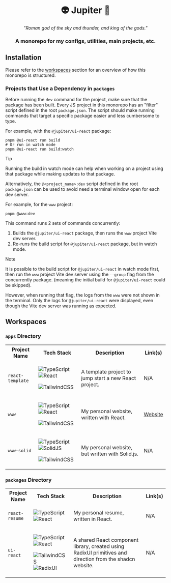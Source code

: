 <h1 align="center">
    👽 Jupiter 🚀
</h1>

<p align="center">
    <em>
        "Roman god of the sky and thunder, and king of the gods."
    </em>
</p>

<h3 align="center">
    A monorepo for my configs, utilities, main projects, etc.
</h3>

## Installation

Please refer to the [workspaces](#workspaces) section for an overview of how this monorepo is structured.

### Projects that Use a Dependency in `packages`

Before running the `dev` command for the project, make sure that the package has been built. Every JS project in this monorepo has an "filter" script defined in the root `package.json`. The script should make running commands that target a specific package easier and less cumbersome to type.

For example, with the `@jupiter/ui-react` package:

```shell
pnpm @ui-react run build
# Or run in watch mode
pnpm @ui-react run build:watch
```

> [!TIP]
> Running the build in watch mode can help when working on a project using that package while making updates to that package.

Alternatively, the `@<project_name>:dev` script defined in the root `package.json` can be used to avoid need a terminal window open for each dev server.

For example, for the `www` project:

```shell
pnpm @www:dev
```

This command runs 2 sets of commands concurrently:
1. Builds the `@jupiter/ui-react` package, then runs the `www` project Vite dev server.
2. Re-runs the build script for `@jupiter/ui-react` package, but in watch mode.

> [!NOTE]
> It is possible to the build script for `@jupiter/ui-react` in watch mode first, then run the `www` project Vite dev server using the `--group` flag from the concurrently package. (meaning the initial build for `@jupiter/ui-react` could be skipped).
>
> However, when running that flag, the logs from the `www` were not shown in the terminal. Only the logs for `@jupiter/ui-react` were displayed, even though the Vite dev server was running as expected.

## Workspaces

### `apps` Directory

<table>
    <tr>
        <th>Project Name</th>
        <th>Tech Stack</th>
        <th>Description</th>
        <th>Link(s)</th>
    </tr>
    <tr>
        <td>
            <code>react-template</code>
        </td>
        <td>
            <p>
                <img alt="TypeScript" src="https://img.shields.io/badge/typescript-%23007ACC.svg?style=for-the-badge&logo=typescript&logoColor=white">
                <img alt="React" src="https://img.shields.io/badge/React-20232A?style=for-the-badge&logo=react&logoColor=61DAFB" />
            </p>
            <p>
                <img alt="TailwindCSS" src="https://img.shields.io/badge/tailwindcss-%2338B2AC.svg?style=for-the-badge&logo=tailwind-css&logoColor=white">
            </p>
        </td>
        <td>
            A template project to jump start a new React project.
        </td>
        <td>
            N/A
        </td>
    </tr>
    <tr>
        <td>
            <code>www</code>
        </td>
        <td>
            <p>
                <img alt="TypeScript" src="https://img.shields.io/badge/typescript-%23007ACC.svg?style=for-the-badge&logo=typescript&logoColor=white">
                <img alt="React" src="https://img.shields.io/badge/React-20232A?style=for-the-badge&logo=react&logoColor=61DAFB" />
            </p>
            <p>
                <img alt="TailwindCSS" src="https://img.shields.io/badge/tailwindcss-%2338B2AC.svg?style=for-the-badge&logo=tailwind-css&logoColor=white">
            </p>
        </td>
        <td>
            My personal website, written with React.
        </td>
        <td>
            <a href="https://rbondoc.dev">
                Website
            </a>
        </td>
    </tr>
    <tr>
        <td>
            <code>www-solid</code>
        </td>
        <td>
            <p>
                <img alt="TypeScript" src="https://img.shields.io/badge/typescript-%23007ACC.svg?style=for-the-badge&logo=typescript&logoColor=white">
                <img alt="SolidJS" src="https://img.shields.io/badge/SolidJS-2c4f7c?style=for-the-badge&logo=solid&logoColor=c8c9cb">
            </p>
            <p>
                <img alt="TailwindCSS" src="https://img.shields.io/badge/tailwindcss-%2338B2AC.svg?style=for-the-badge&logo=tailwind-css&logoColor=white">
            </p>
        </td>
        <td>
            My personal website, but written with Solid.js.
        </td>
        <td>
            N/A
        </td>
    </tr>    
</table>

### `packages` Directory

<table>
    <tr>
        <th>Project Name</th>
        <th>Tech Stack</th>
        <th>Description</th>
        <th>Link(s)</th>
    </tr>
    <tr>
        <td>
            <code>react-resume</code>
        </td>
        <td>
            <p>
                <img alt="TypeScript" src="https://img.shields.io/badge/typescript-%23007ACC.svg?style=for-the-badge&logo=typescript&logoColor=white">
                <img alt="React" src="https://img.shields.io/badge/React-20232A?style=for-the-badge&logo=react&logoColor=61DAFB" />
            </p>
        </td>
        <td>
            My personal resume, written in React.
        </td>
        <td>
            N/A
        </td>
    </tr>
    <tr>
        <td>
            <code>ui-react</code>
        </td>
        <td>
            <p>
                <img alt="TypeScript" src="https://img.shields.io/badge/typescript-%23007ACC.svg?style=for-the-badge&logo=typescript&logoColor=white">
                <img alt="React" src="https://img.shields.io/badge/React-20232A?style=for-the-badge&logo=react&logoColor=61DAFB" />
            </p>
            <p>
                <img alt="TailwindCSS" src="https://img.shields.io/badge/tailwindcss-%2338B2AC.svg?style=for-the-badge&logo=tailwind-css&logoColor=white">
                <img alt="RadixUI" src="https://img.shields.io/badge/radix%20ui-161618.svg?style=for-the-badge&logo=radix-ui&logoColor=white">
            </p>
        </td>
        <td>
            A shared React component library, created using RadixUI primitives and direction from the shadcn website.
        </td>
        <td>
            N/A
        </td>
    </tr>
</table>
